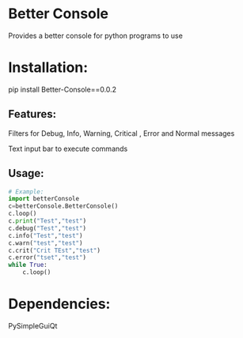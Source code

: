 # Better Console
Provides a better console for python programs to use

# Installation:
 pip install Better-Console==0.0.2

## Features:
Filters for Debug, Info, Warning, Critical , Error and Normal messages


Text input bar to execute commands


## Usage:
```python
# Example:
import betterConsole
c=betterConsole.BetterConsole()
c.loop()
c.print("Test","test")
c.debug("Test","test")
c.info("Test","test")
c.warn("test","test")
c.crit("Crit TEst","test")
c.error("tset","test")
while True:
    c.loop()


```


# Dependencies:

PySimpleGuiQt
